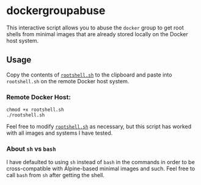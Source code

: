 # dockergroupabuse

This interactive script allows you to abuse the `docker` group to get root shells from minimal images that are already stored locally on the Docker host system.

## Usage

Copy the contents of [`rootshell.sh`](rootshell.sh) to the clipboard and paste into `rootshell.sh` on the remote Docker host system.

### Remote Docker Host:

```
chmod +x rootshell.sh
./rootshell.sh
```

Feel free to modify [`rootshell.sh`](rootshell.sh) as necessary, but this script has worked with all images and systems I have tested.

### About `sh` vs `bash`

I have defaulted to using `sh` instead of `bash` in the commands in order to be cross-compatible with Alpine-based minimal images and such.  Feel free to call `bash` from `sh` after getting the shell.
